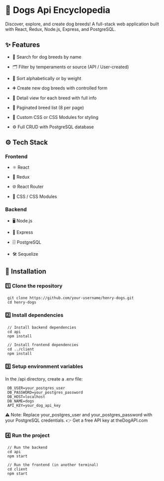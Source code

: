 # 🐶 Dogs Api Encyclopedia
Discover, explore, and create dog breeds! A full-stack web application built with React, Redux, Node.js, Express, and PostgreSQL.

## ✨ Features
- 🔎 Search for dog breeds by name

- 🗂️ Filter by temperaments or source (API / User-created)

- 🔀 Sort alphabetically or by weight

- ➕ Create new dog breeds with controlled form

- 📄 Detail view for each breed with full info

- 📃 Paginated breed list (8 per page)

- 🎨 Custom CSS or CSS Modules for styling

- ⚙️ Full CRUD with PostgreSQL database

## ⚙️ Tech Stack
### Frontend
- ⚛️ React

- 🔄 Redux

- 🌐 React Router

- 🎨 CSS / CSS Modules

### Backend
- 🖥️ Node.js

- 🚂 Express

- 🗄️ PostgreSQL

- 🛠️ Sequelize

## 🚀 Installation
### 1️⃣ Clone the repository
```
 git clone https://github.com/your-username/henry-dogs.git
 cd henry-dogs
```
### 2️⃣ Install dependencies
```
 // Install backend dependencies
 cd api
 npm install
```

```
 // Install frontend dependencies
 cd ../client
 npm install
```

### 3️⃣ Setup environment variables
In the /api directory, create a .env file:
```
 DB_USER=your_postgres_user
 DB_PASSWORD=your_postgres_password
 DB_HOST=localhost
 DB_NAME=dogs
 API_KEY=your_dog_api_key
```
⚠️ Note: Replace your_postgres_user and your_postgres_password with your PostgreSQL credentials.
👉 Get a free API key at theDogAPI.com

### 4️⃣ Run the project
```
 // Run the backend
 cd api
 npm start
```

```
 // Run the frontend (in another terminal)
 cd client
 npm start
```
